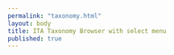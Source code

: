```yaml
--- 
permalink: "taxonomy.html" 
layout: body 
title: ITA Taxonomy Browser with select menu 
published: true 
---
```


<link rel="stylesheet" type="text/css" href="stylesheets/taxonomy-browser.css">
<script type="text/javascript" src="javascripts/taxonomy-browser.js"></script>

<script>
  document.addEventListener("DOMContentLoaded", function() {
    var BASE_URL = "{{ site.webservices_baseurl }}";
    var API_KEY = "{{ site.apikey }}";
    var divID = "taxonomy_container";
    window.Explorer.renderTaxonomy(BASE_URL, API_KEY, divID);
  });
</script>

<div id="taxonomy_container"></div>
